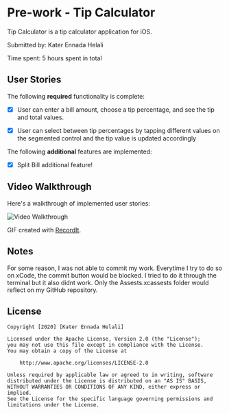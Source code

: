 # Pre-work - Tip Calculator

Tip Calculator is a tip calculator application for iOS.

Submitted by: Kater Ennada Helali

Time spent: 5 hours spent in total

## User Stories

The following **required** functionality is complete:

* [X] User can enter a bill amount, choose a tip percentage, and see the tip and total values.
* [X] User can select between tip percentages by tapping different values on the segmented control and the tip value is updated accordingly


The following **additional** features are implemented:

- [X] Split Bill additional feature!

## Video Walkthrough

Here's a walkthrough of implemented user stories:

<img src='http://g.recordit.co/hTZ4JJrylS.gif' title='Video Walkthrough' width='' alt='Video Walkthrough' />

GIF created with [RecordIt](https://recordit.co/).

## Notes

For some reason, I was not able to commit my work. Everytime I try to do so on xCode, the commit button would be blocked.
I tried to do it through the terminal but it also didnt work. Only the Assests.xcassests folder would reflect on my GitHub repository.

## License

    Copyright [2020] [Kater Ennada Helali]

    Licensed under the Apache License, Version 2.0 (the "License");
    you may not use this file except in compliance with the License.
    You may obtain a copy of the License at

        http://www.apache.org/licenses/LICENSE-2.0

    Unless required by applicable law or agreed to in writing, software
    distributed under the License is distributed on an "AS IS" BASIS,
    WITHOUT WARRANTIES OR CONDITIONS OF ANY KIND, either express or implied.
    See the License for the specific language governing permissions and
    limitations under the License.
